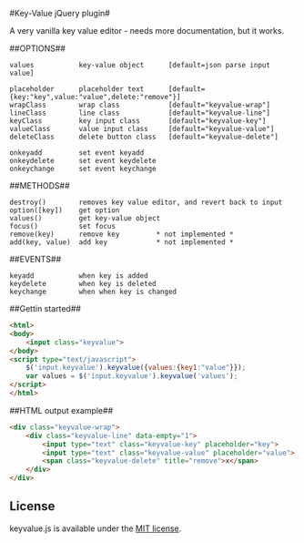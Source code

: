 #Key-Value jQuery plugin#

A very vanilla key value editor - needs more documentation, but it works.

 
##OPTIONS##

````
values           key-value object      [default=json parse input value]

placeholder      placeholder text      [default={key:"key",value:"value",delete:"remove"}]
wrapClass        wrap class            [default="keyvalue-wrap"]
lineClass        line class            [default="keyvalue-line"]
keyClass         key input class       [default="keyvalue-key"]
valueClass       value input class     [default="keyvalue-value"]
deleteClass      delete button class   [default="keyvalue-delete"]

onkeyadd         set event keyadd
onkeydelete      set event keydelete
onkeychange      set event keychange
````

##METHODS##

````
destroy()    	 removes key value editor, and revert back to input
option([key])    get option
values()         get key-value object
focus()          set focus
remove(key)      remove key         * not implemented *
add(key, value)  add key            * not implemented *
````

##EVENTS##

````
keyadd           when key is added
keydelete        when key is deleted
keychange        when when key is changed
````

##Gettin started##

````html
<html>
<body>
	<input class="keyvalue">
</body>
<script type="text/javascript">
	$('input.keyvalue').keyvalue({values:{key1:"value"}});
	var values = $('input.keyvalue').keyvalue('values');
</script>
</html>
````

##HTML output example##

````html
<div class="keyvalue-wrap">
	<div class="keyvalue-line" data-empty="1">
		<input type="text" class="keyvalue-key" placeholder="key">
		<input type="text" class="keyvalue-value" placeholder="value">
	 	<span class="keyvalue-delete" title="remove">x</span>
	</div>
</div>
````
## License

keyvalue.js is available under the [MIT license](http://opensource.org/licenses/MIT).
